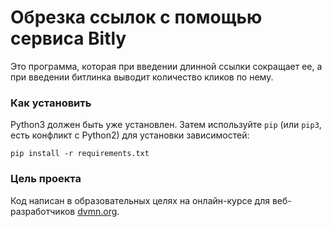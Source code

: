 # Обрезка ссылок с помощью сервиса Bitly

Это программа, которая при введении длинной ссылки сокращает ее, а при введении битлинка выводит количество кликов по нему.

### Как установить

Python3 должен быть уже установлен. 
Затем используйте `pip` (или `pip3`, есть конфликт с Python2) для установки зависимостей:
```
pip install -r requirements.txt
```

### Цель проекта

Код написан в образовательных целях на онлайн-курсе для веб-разработчиков [dvmn.org](https://dvmn.org/).